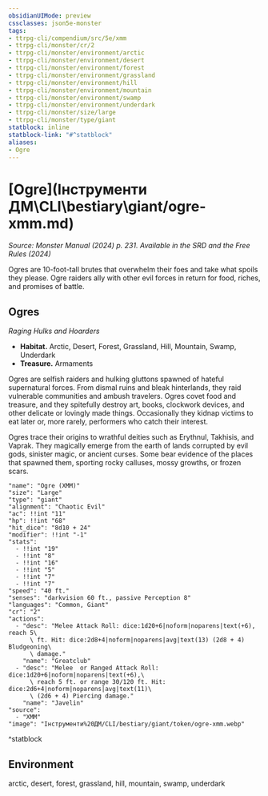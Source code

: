 ```yaml
---
obsidianUIMode: preview
cssclasses: json5e-monster
tags:
- ttrpg-cli/compendium/src/5e/xmm
- ttrpg-cli/monster/cr/2
- ttrpg-cli/monster/environment/arctic
- ttrpg-cli/monster/environment/desert
- ttrpg-cli/monster/environment/forest
- ttrpg-cli/monster/environment/grassland
- ttrpg-cli/monster/environment/hill
- ttrpg-cli/monster/environment/mountain
- ttrpg-cli/monster/environment/swamp
- ttrpg-cli/monster/environment/underdark
- ttrpg-cli/monster/size/large
- ttrpg-cli/monster/type/giant
statblock: inline
statblock-link: "#^statblock"
aliases:
- Ogre
---
```

# [Ogre](Інструменти ДМ\CLI\bestiary\giant/ogre-xmm.md)
*Source: Monster Manual (2024) p. 231. Available in the <span title='Systems Reference Document (5.2)'>SRD</span> and the Free Rules (2024)*  

Ogres are 10-foot-tall brutes that overwhelm their foes and take what spoils they please. Ogre raiders ally with other evil forces in return for food, riches, and promises of battle.

## Ogres

*Raging Hulks and Hoarders*

- **Habitat.** Arctic, Desert, Forest, Grassland, Hill, Mountain, Swamp, Underdark  
- **Treasure.** Armaments  

Ogres are selfish raiders and hulking gluttons spawned of hateful supernatural forces. From dismal ruins and bleak hinterlands, they raid vulnerable communities and ambush travelers. Ogres covet food and treasure, and they spitefully destroy art, books, clockwork devices, and other delicate or lovingly made things. Occasionally they kidnap victims to eat later or, more rarely, performers who catch their interest.

Ogres trace their origins to wrathful deities such as Erythnul, Takhisis, and Vaprak. They magically emerge from the earth of lands corrupted by evil gods, sinister magic, or ancient curses. Some bear evidence of the places that spawned them, sporting rocky calluses, mossy growths, or frozen scars.

```statblock
"name": "Ogre (XMM)"
"size": "Large"
"type": "giant"
"alignment": "Chaotic Evil"
"ac": !!int "11"
"hp": !!int "68"
"hit_dice": "8d10 + 24"
"modifier": !!int "-1"
"stats":
  - !!int "19"
  - !!int "8"
  - !!int "16"
  - !!int "5"
  - !!int "7"
  - !!int "7"
"speed": "40 ft."
"senses": "darkvision 60 ft., passive Perception 8"
"languages": "Common, Giant"
"cr": "2"
"actions":
  - "desc": "Melee Attack Roll: dice:1d20+6|noform|noparens|text(+6), reach 5\
      \ ft. Hit: dice:2d8+4|noform|noparens|avg|text(13) (2d8 + 4) Bludgeoning\
      \ damage."
    "name": "Greatclub"
  - "desc": "Melee  or Ranged Attack Roll: dice:1d20+6|noform|noparens|text(+6),\
      \ reach 5 ft. or range 30/120 ft. Hit: dice:2d6+4|noform|noparens|avg|text(11)\
      \ (2d6 + 4) Piercing damage."
    "name": "Javelin"
"source":
  - "XMM"
"image": "Інструменти%20ДМ/CLI/bestiary/giant/token/ogre-xmm.webp"
```
^statblock

## Environment

arctic, desert, forest, grassland, hill, mountain, swamp, underdark